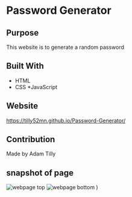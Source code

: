 # Password Generator

## Purpose
This website is to generate a random password

## Built With
* HTML
* CSS
*JavaScript

## Website
https://tilly52mn.github.io/Password-Generator/

## Contribution
Made by Adam Tilly

## snapshot of page
![webpage top](https://user-images.githubusercontent.com/88518686/130384678-90d234ab-6c1b-4083-a87c-b5fe8eea221a.PNG)
![webpage bottom](https://user-images.githubusercontent.com/88518686/130384587-7a7ab928-6055-4edd-a399-21414c92035c.PNG)
)